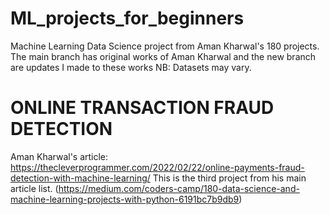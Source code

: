 # ML_projects_for_beginners
Machine Learning  Data Science project from Aman Kharwal's 180 projects.
The main branch has original works of Aman Kharwal and the new branch are updates I made to these works
NB: Datasets may vary.

# ONLINE TRANSACTION FRAUD DETECTION
Aman Kharwal's article: https://thecleverprogrammer.com/2022/02/22/online-payments-fraud-detection-with-machine-learning/
This is the third project from his main article list. (https://medium.com/coders-camp/180-data-science-and-machine-learning-projects-with-python-6191bc7b9db9)

